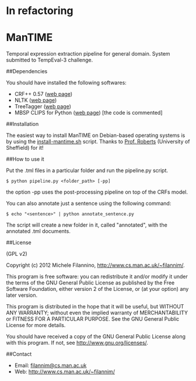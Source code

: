 In refactoring
=======

ManTIME
=======

Temporal expression extraction pipeline for general domain. System submitted to TempEval-3 challenge.

##Dependencies

You should have installed the following softwares:

* CRF++ 0.57 ([web page](http://crfpp.googlecode.com/svn/trunk/doc/index.html))
* NLTK ([web page](http://nltk.org/))
* TreeTagger ([web page](http://www.ims.uni-stuttgart.de/projekte/corplex/TreeTagger/))
* MBSP CLIPS for Python ([web page](http://www.clips.ua.ac.be/software/mbsp-for-python)) [the code is commented]

##Installation

The easiest way to install ManTIME on Debian-based operating systems is by using the [install-mantime.sh](http://www.cs.man.ac.uk/~filannim/public/install-mantime.sh) script. Thanks to [Prof. Roberts](http://www.dcs.shef.ac.uk/~angus/) (University of Sheffield) for it!

##How to use it

Put the .tml files in a particular folder and run the pipeline.py script.

    $ python pipeline.py <folder_path> [-pp]

the option -pp uses the post-processing pipeline on top of the CRFs model.

You can also annotate just a sentence using the following command:

    $ echo "<sentence>" | python annotate_sentence.py


The script will create a new folder in it, called "annotated", with the annotated .tml documents.

##License

(GPL v2)

Copyright (c) 2012 Michele Filannino, <http://www.cs.man.ac.uk/~filannim/>.

This program is free software: you can redistribute it and/or modify
it under the terms of the GNU General Public License as published by
the Free Software Foundation, either version 2 of the License, or
(at your option) any later version.

This program is distributed in the hope that it will be useful,
but WITHOUT ANY WARRANTY; without even the implied warranty of
MERCHANTABILITY or FITNESS FOR A PARTICULAR PURPOSE.  See the
GNU General Public License for more details.

You should have received a copy of the GNU General Public License
along with this program.  If not, see <http://www.gnu.org/licenses/>.

##Contact
- Email: filannim@cs.man.ac.uk
- Web: http://www.cs.man.ac.uk/~filannim/
